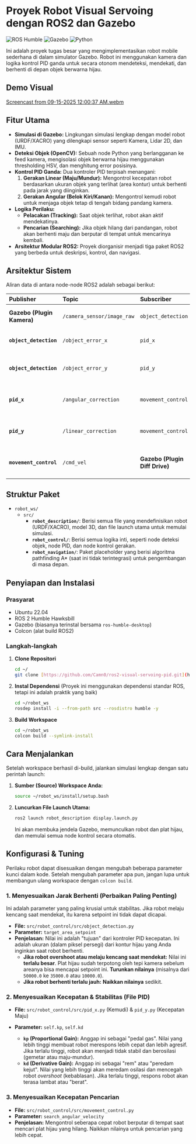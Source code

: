 # Proyek Robot Visual Servoing dengan ROS2 dan Gazebo

![ROS Humble](https://img.shields.io/badge/ROS-Humble-blue?style=for-the-badge&logo=ros)
![Gazebo](https://img.shields.io/badge/Gazebo-Simulator-orange?style=for-the-badge)
![Python](https://img.shields.io/badge/Python-3.10-blue?style=for-the-badge&logo=python)

Ini adalah proyek tugas besar yang mengimplementasikan robot mobile sederhana di dalam simulator Gazebo. Robot ini menggunakan kamera dan logika kontrol PID ganda untuk secara otonom mendeteksi, mendekati, dan berhenti di depan objek berwarna hijau.

## Demo Visual



[Screencast from 09-15-2025 12:00:37 AM.webm](https://github.com/user-attachments/assets/edfa1aeb-8d3e-4202-8193-9f062d4aefcd)

## Fitur Utama

- **Simulasi di Gazebo:** Lingkungan simulasi lengkap dengan model robot (URDF/XACRO) yang dilengkapi sensor seperti Kamera, Lidar 2D, dan IMU.
- **Deteksi Objek (OpenCV):** Sebuah node Python yang berlangganan ke feed kamera, mengisolasi objek berwarna hijau menggunakan thresholding HSV, dan menghitung error posisinya.
- **Kontrol PID Ganda:** Dua kontroler PID terpisah menangani:
    1.  **Gerakan Linear (Maju/Mundur):** Mengontrol kecepatan robot berdasarkan ukuran objek yang terlihat (area kontur) untuk berhenti pada jarak yang diinginkan.
    2.  **Gerakan Angular (Belok Kiri/Kanan):** Mengontrol kemudi robot untuk menjaga objek tetap di tengah bidang pandang kamera.
- **Logika Perilaku:**
    - **Pelacakan (Tracking):** Saat objek terlihat, robot akan aktif mendekatinya.
    - **Pencarian (Searching):** Jika objek hilang dari pandangan, robot akan berhenti maju dan berputar di tempat untuk mencarinya kembali.
- **Arsitektur Modular ROS2:** Proyek diorganisir menjadi tiga paket ROS2 yang berbeda untuk deskripsi, kontrol, dan navigasi.

## Arsitektur Sistem

Aliran data di antara node-node ROS2 adalah sebagai berikut:

| Publisher | Topic | Subscriber | Keterangan |
| :--- | :--- | :--- | :--- |
| **Gazebo (Plugin Kamera)** | `/camera_sensor/image_raw` | `object_detection` | Feed video mentah dari robot. |
| **`object_detection`** | `/object_error_x` | `pid_x` | Error posisi horizontal (piksel). |
| **`object_detection`**| `/object_error_y` | `pid_y` | Error jarak (area kontur piksel). |
| **`pid_x`** | `/angular_correction` | `movement_control` | Perintah koreksi kemudi (rad/s). |
| **`pid_y`** | `/linear_correction` | `movement_control` | Perintah koreksi kecepatan (m/s). |
| **`movement_control`** | `/cmd_vel` | **Gazebo (Plugin Diff Drive)** | Perintah kecepatan akhir untuk roda. |

## Struktur Paket

-   `robot_ws/`
    -   `src/`
        -   **`robot_description/`**: Berisi semua file yang mendefinisikan robot (URDF/XACRO), model 3D, dan file launch utama untuk memulai simulasi.
        -   **`robot_control/`**: Berisi semua logika inti, seperti node deteksi objek, node PID, dan node kontrol gerakan.
        -   **`robot_navigation/`**: Paket placeholder yang berisi algoritma pathfinding A* (saat ini tidak terintegrasi) untuk pengembangan di masa depan.

## Penyiapan dan Instalasi

### Prasyarat

-   Ubuntu 22.04
-   ROS 2 Humble Hawksbill
-   Gazebo (biasanya terinstal bersama `ros-humble-desktop`)
-   Colcon (alat build ROS2)

### Langkah-langkah

1.  **Clone Repositori**
    ```bash
    cd ~/
    git clone [https://github.com/Camn0/ros2-visual-servoing-pid.git](https://github.com/Camn0/ros2-visual-servoing-pid.git) robot_ws/src
    ```

2.  **Instal Dependensi** (Proyek ini menggunakan dependensi standar ROS, tetapi ini adalah praktik yang baik)
    ```bash
    cd ~/robot_ws
    rosdep install -i --from-path src --rosdistro humble -y
    ```

3.  **Build Workspace**
    ```bash
    cd ~/robot_ws
    colcon build --symlink-install
    ```

## Cara Menjalankan

Setelah workspace berhasil di-build, jalankan simulasi lengkap dengan satu perintah launch:

1.  **Sumber (Source) Workspace Anda:**
    ```bash
    source ~/robot_ws/install/setup.bash
    ```
2.  **Luncurkan File Launch Utama:**
    ```bash
    ros2 launch robot_description display.launch.py
    ```
    Ini akan membuka jendela Gazebo, memunculkan robot dan plat hijau, dan memulai semua node kontrol secara otomatis.

## Konfigurasi & Tuning

Perilaku robot dapat disesuaikan dengan mengubah beberapa parameter kunci dalam kode. Setelah mengubah parameter apa pun, jangan lupa untuk membangun ulang workspace dengan `colcon build`.

### 1. Menyesuaikan Jarak Berhenti (Perbaikan Paling Penting)

Ini adalah parameter yang paling krusial untuk stabilitas. Jika robot melaju kencang saat mendekat, itu karena setpoint ini tidak dapat dicapai.

-   **File:** `src/robot_control/src/object_detection.py`
-   **Parameter:** `target_area_setpoint`
-   **Penjelasan:** Nilai ini adalah "tujuan" dari kontroler PID kecepatan. Ini adalah ukuran (dalam piksel persegi) dari kontur hijau yang Anda inginkan saat robot berhenti.
    -   **Jika robot overshoot atau melaju kencang saat mendekat:** Nilai ini **terlalu besar**. Plat hijau sudah terpotong oleh tepi kamera sebelum areanya bisa mencapai setpoint ini. **Turunkan nilainya** (misalnya dari `50000.0` ke `35000.0` atau `10000.0`).
    -   **Jika robot berhenti terlalu jauh:** **Naikkan nilainya** sedikit.

### 2. Menyesuaikan Kecepatan & Stabilitas (File PID)

-   **File:** `src/robot_control/src/pid_x.py` (Kemudi) & `pid_y.py` (Kecepatan Maju)
-   **Parameter:** `self.kp`, `self.kd`

    -   **`kp` (Proportional Gain):** Anggap ini sebagai "pedal gas". Nilai yang lebih tinggi membuat robot merespons lebih cepat dan lebih agresif. Jika terlalu tinggi, robot akan menjadi tidak stabil dan berosilasi (gemetar atau maju-mundur).
    -   **`kd` (Derivative Gain):** Anggap ini sebagai "rem" atau "peredam kejut". Nilai yang lebih tinggi akan meredam osilasi dan mencegah robot *overshoot* (kebablasan). Jika terlalu tinggi, respons robot akan terasa lambat atau "berat".

### 3. Menyesuaikan Kecepatan Pencarian

-   **File:** `src/robot_control/src/movement_control.py`
-   **Parameter:** `search_angular_velocity`
-   **Penjelasan:** Mengontrol seberapa cepat robot berputar di tempat saat mencari plat hijau yang hilang. Naikkan nilainya untuk pencarian yang lebih cepat.
